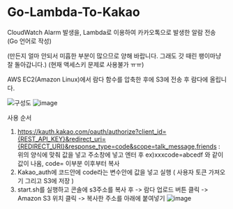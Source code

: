 # Go-Lambda-To-Kakao
CloudWatch Alarm 발생을, Lambda로 이용하여 카카오톡으로 발생한 알람 전송 (Go 언어로 작성)

(만든지 얼마 안되서 미흡한 부분이 많으므로 양해 바랍니다. 그래도 갓 때린 팽이마냥 잘 돌아갑니다.)
(현재 액세스키 문제로 사용불가 ㅠㅠ)

AWS EC2(Amazon Linux)에서 람다 함수를 압축한 후에 S3에 전송 후 람다에 올립니다.

![구성도](https://user-images.githubusercontent.com/60952823/143803082-7c68a8c6-2539-429c-8ed7-9461a13ec39c.png)
![image](https://user-images.githubusercontent.com/60952823/143803003-e17c340a-7850-4086-86ae-2b6798fed6c2.png)


사용 순서
1. https://kauth.kakao.com/oauth/authorize?client_id={REST_API_KEY}&redirect_uri={REDIRECT_URI}&response_type=code&scope=talk_message,friends 
 : 위의 양식에 맞춰 값을 넣고 주소창에 넣고 엔터 후 ex)xxxcode=abcedf 와 같이 값이 나옴, code= 이부분 이후부터 복사
2. Kakao_auth에 코드안에 code라는 변수안에 값을 넣고 실행 ( 사용자 토큰 가져오기 그리고 S3에 저장 )
3. start.sh를 실행하고 콘솔에 s3주소를 복사 후 -> 람다 업로드 버튼 클릭 -> Amazon S3 위치 클릭 -> 복사한 주소를 아래에 붙여넣기 
 ![image](https://user-images.githubusercontent.com/60952823/143810535-30066ac4-61c9-4d89-ba59-42949bf08014.png)

